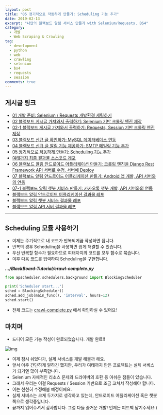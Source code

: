 ```yaml
---
layout: post
title: "05 정기적으로 작동하게 만들기: Scheduling 기능 추가"
date: 2019-02-13
excerpt: "나만의 블랙보드 알림 서비스 만들기 with Selenium/Requests, BS4"
category:
  - 개발
  - Web Scraping & Crawling
tag:
  - development
  - python
  - web
  - crawling
  - selenium
  - bs4
  - requests
  - session
comments: true
---
```


## 게시글 링크

- [01 개발 준비: Selenium / Requests 개발환경 세팅하기](https://TaeBbong.github.io/blackboard01-post)
- [02 블랙보드 게시글 가져와서 출력하기: Selenium 기반 크롤링 엔진 제작](https://TaeBbong.github.io/blackboard02-post)
- [02-1 블랙보드 게시글 가져와서 출력하기: Requests, Session 기반 크롤링 엔진 제작](https://TaeBbong.github.io/blackboard02_1-post)
- [03 블랙보드 신규 글 확인하기: MySQL 데이터베이스 연동](https://TaeBbong.github.io/blackboard03-post)
- [04 블랙보드 신규 글 알림 기능 제공하기: SMTP 메일링 기능 추가](https://TaeBbong.github.io/blackboard04-post)
- [05 정기적으로 작동하게 만들기: Scheduling 기능 추가](https://TaeBbong.github.io/blackboard05-post)
- [여태까지 최종 결과물 소스코드 레포](https://github.com/TaeBbong/BlackBoard-Tutorial)
- [06 블랙보드 알림 안드로이드 어플리케이션 만들기: 크롤링 엔진을 Django Rest Framework API 서버로 수정, 서버에 Deploy](https://TaeBbong.github.io/blackboard06-post)
- [07 블랙보드 알림 안드로이드 어플리케이션 만들기: Android 앱 개발, API 서버와의 연동](https://TaeBbong.github.io/blackboard07-post)
- [07-1 블랙보드 알림 챗봇 서비스 만들기: 카카오톡 챗봇 개발, API 서버와의 연동](https://TaeBbong.github.io/blackboard07_1-post)
- [블랙보드 알림 안드로이드 어플리케이션 결과물 레포](https://TaeBbong.github.io/blackboardapp-post)
- [블랙보드 알림 챗봇 서비스 결과물 레포](https://TaeBbong.github.io/blackboardchat-post)
- [블랙보드 알림 API 서버 결과물 레포](https://TaeBbong.github.io/blackboardapi-post)

---

## Scheduling 모듈 사용하기

- 이제는 주기적으로 내 코드가 반복되게끔 작성하면 됩니다.
- 반복의 경우 Scheduling을 사용하면 쉽게 해결할 수 있습니다.
- 우선 반복할 함수가 필요하므로 여태까지의 코드를 모두 함수로 묶습니다.
- 이후 다음 코드를 입력하여 Scheduling을 구현합니다.

**_.../BlackBoard-Tutorial/crawl-complete.py_**

```python
from apscheduler.schedulers.background import BlockingScheduler

print('Scheduler start...')
sched = BlockingScheduler()
sched.add_job(main_func(), 'interval', hours=12)
sched.start()
```

- 전체 코드는 [crawl-complete.py](https://github.com/TaeBbong/BlackBoard-Tutorial) 에서 확인하실 수 있어요!

## 마치며

- 드디어 모든 기능 작성이 완료되었습니다. 개발 완료!!

![img](https://taebbong.github.io/assets/img/bap/bap5-1.png)

- 이제 잠시 쉬었다가, 실제 서비스를 개발 해볼까 해요.
- 앞서 아주 간단하게 말하긴 했지만, 우리가 여태까지 만든 프로젝트는 실제 서비스가 되기엔 많이 부족합니다.
- Selenium 자체적인 리소스 문제와 드라이버의 호환 등 아쉬운 점들이 있습니다.
- 그래서 우리는 이걸 Requests / Session 기반으로 조금 고쳐서 작성해야 합니다.
- 이는 천천히 수정해볼 예정이에요.
- 실제 서비스는 크게 두가지로 생각하고 있는데, 안드로이드 어플리케이션 혹은 챗봇 쪽으로 생각중입니다.
- 끝까지 읽어주셔서 감사합니다. 그럼 다들 즐거운 개발! 언제든 피드백 남겨주세요:)
